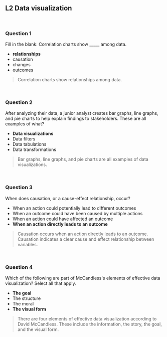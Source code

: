 ## L2 Data visualization

&nbsp;

### Question 1

Fill in the blank: Correlation charts show _____ among data.

* **relationships**
* causation
* changes
* outcomes

> Correlation charts show relationships among data. 

&nbsp;

### Question 2

After analyzing their data, a junior analyst creates bar graphs, line graphs, and pie charts to help explain findings to stakeholders. These are all examples of what?

* **Data visualizations**
* Data filters
* Data tabulations
* Data transformations

> Bar graphs, line graphs, and pie charts are all examples of data visualizations.

&nbsp;

### Question 3

When does causation, or a cause-effect relationship, occur?

* When an action could potentially lead to different outcomes
* When an outcome could have been caused by multiple actions
* When an action could have affected an outcome
* **When an action directly leads to an outcome**

> Causation occurs when an action directly leads to an outcome. Causation indicates a clear cause and effect relationship between variables. 

&nbsp;

### Question 4

Which of the following are part of McCandless's elements of effective data visualization? Select all that apply.

* **The goal**
* The structure
* The moral
* **The visual form**

> There are four elements of effective data visualization according to David McCandless. These include the information, the story, the goal, and the visual form. 